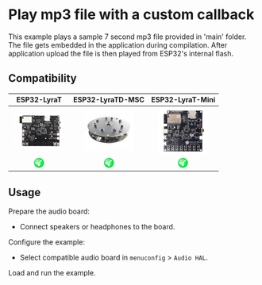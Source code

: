# Play mp3 file with a custom callback

This example plays a sample 7 second mp3 file provided in 'main' folder. The file gets embedded in the application during compilation. After application upload the file is then played from ESP32's internal flash.

## Compatibility

| ESP32-LyraT | ESP32-LyraTD-MSC | ESP32-LyraT-Mini |
|:-----------:|:----------------:|:----------------:|
| [![alt text](../../../docs/_static/esp32-lyrat-v4.3-side-small.jpg "ESP32-LyraT")](https://docs.espressif.com/projects/esp-adf/en/latest/get-started/get-started-esp32-lyrat.html) | [![alt text](../../../docs/_static/esp32-lyratd-msc-v2.2-small.jpg "ESP32-LyraTD-MSC")](https://docs.espressif.com/projects/esp-adf/en/latest/get-started/get-started-esp32-lyratd-msc.html) | [![alt text](../../../docs/_static/esp32-lyrat-mini-v1.2-small.jpg "ESP32-LyraT-Mini")](https://docs.espressif.com/projects/esp-adf/en/latest/get-started/get-started-esp32-lyrat-mini.html) |
| ![alt text](../../../docs/_static/yes-button.png "Compatible") | ![alt text](../../../docs/_static/yes-button.png "Compatible") |![alt text](../../../docs/_static/yes-button.png "Compatible") |


## Usage

Prepare the audio board:

- Connect speakers or headphones to the board. 

Configure the example:

- Select compatible audio board in `menuconfig` > `Audio HAL`.

Load and run the example.


